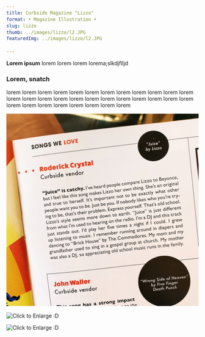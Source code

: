 ```yaml
---
title: Curbside Magazine "Lizzo"   
format: • Magazine Illustration •
slug: lizzo
thumb: ../images/lizzo/l2.JPG
featuredImg: ../images/lizzo/l2.JPG

---
```


**Lorem ipsum**
lorem lorem lorem lorema;slkdjflljd

### Lorem, snatch
lorem lorem lorem lorem lorem lorem lorem lorem 
lorem lorem lorem lorem lorem lorem lorem lorem 
lorem lorem lorem lorem lorem lorem lorem lorem 
lorem lorem lorem lorem lorem lorem lorem lorem 

![Click to Enlarge :D](../images/lizzo/l1.JPG)

![Click to Enlarge :D](../images/handmaid/l2.JPG)

![Click to Enlarge :D](../images/handmaid/l3.jpg)
